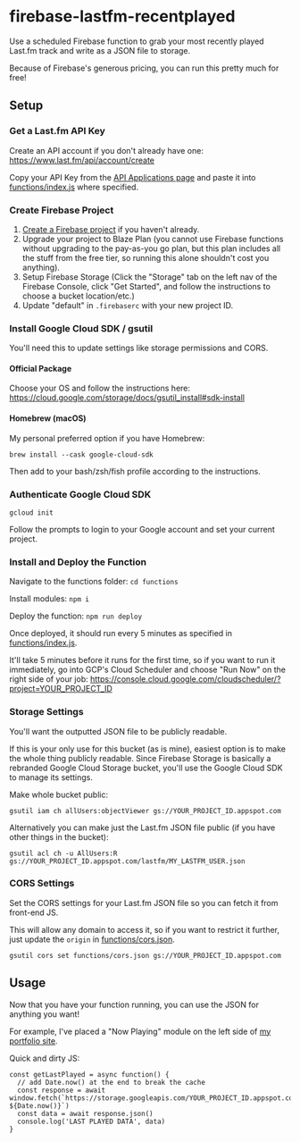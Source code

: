 # firebase-lastfm-recentplayed

Use a scheduled Firebase function to grab your most recently played Last.fm track and write as a JSON file to storage.

Because of Firebase's generous pricing, you can run this pretty much for free!

## Setup

### Get a Last.fm API Key

Create an API account if you don't already have one: https://www.last.fm/api/account/create

Copy your API Key from the [API Applications page](https://www.last.fm/api/accounts) and paste it into [functions/index.js](functions/index.js) where specified.

### Create Firebase Project

1. [Create a Firebase project](https://console.firebase.google.com) if you haven't already.
2. Upgrade your project to Blaze Plan (you cannot use Firebase functions without upgrading to the pay-as-you go plan, but this plan includes all the stuff from the free tier, so running this alone shouldn't cost you anything).
3. Setup Firebase Storage (Click the "Storage" tab on the left nav of the Firebase Console, click "Get Started", and follow the instructions to choose a bucket location/etc.)
4. Update "default" in `.firebaserc` with your new project ID.

### Install Google Cloud SDK / gsutil

You'll need this to update settings like storage permissions and CORS.

#### Official Package

Choose your OS and follow the instructions here: https://cloud.google.com/storage/docs/gsutil_install#sdk-install

#### Homebrew (macOS)

My personal preferred option if you have Homebrew:

`brew install --cask google-cloud-sdk`

Then add to your bash/zsh/fish profile according to the instructions.

### Authenticate Google Cloud SDK

`gcloud init`

Follow the prompts to login to your Google account and set your current project.

### Install and Deploy the Function

Navigate to the functions folder: `cd functions`

Install modules: `npm i`

Deploy the function: `npm run deploy`

Once deployed, it should run every 5 minutes as specified in [functions/index.js](functions/index.js).

It'll take 5 minutes before it runs for the first time, so if you want to run it immediately, go into GCP's Cloud Scheduler and choose "Run Now" on the right side of your job: https://console.cloud.google.com/cloudscheduler/?project=YOUR_PROJECT_ID

### Storage Settings

You'll want the outputted JSON file to be publicly readable.

If this is your only use for this bucket (as is mine), easiest option is to make the whole thing publicly readable. Since Firebase Storage is basically a rebranded Google Cloud Storage bucket, you'll use the Google Cloud SDK to manage its settings.

Make whole bucket public:

`gsutil iam ch allUsers:objectViewer gs://YOUR_PROJECT_ID.appspot.com`

Alternatively you can make just the Last.fm JSON file public (if you have other things in the bucket):

`gsutil acl ch -u AllUsers:R gs://YOUR_PROJECT_ID.appspot.com/lastfm/MY_LASTFM_USER.json`

### CORS Settings

Set the CORS settings for your Last.fm JSON file so you can fetch it from front-end JS.

This will allow any domain to access it, so if you want to restrict it further, just update the `origin` in [functions/cors.json](functions/cors.json).

`gsutil cors set functions/cors.json gs://YOUR_PROJECT_ID.appspot.com`

## Usage

Now that you have your function running, you can use the JSON for anything you want!

For example, I've placed a "Now Playing" module on the left side of [my portfolio site](https://mikewojo.net).

Quick and dirty JS:

```
const getLastPlayed = async function() {
  // add Date.now() at the end to break the cache
  const response = await window.fetch(`https://storage.googleapis.com/YOUR_PROJECT_ID.appspot.com/lastfm/YOUR_LASTFM_USER.json?${Date.now()}`)
  const data = await response.json()
  console.log('LAST PLAYED DATA', data)
}
```